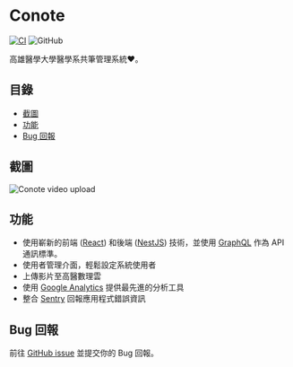 # Conote

[![CI](https://github.com/KMU-Dev/conote/actions/workflows/ci.yaml/badge.svg)](https://github.com/KMU-Dev/conote/actions/workflows/ci.yaml)
![GitHub](https://img.shields.io/github/license/KMU-Dev/conote?color=blue&style=flat-square)

高雄醫學大學醫學系共筆管理系統❤️。

## 目錄

- [截圖](#截圖)
- [功能](#功能)
- [Bug 回報](#bug-回報)

## 截圖

![Conote video upload](https://i.imgur.com/QoJIAki.png)

## 功能

- 使用嶄新的前端 ([React](https://reactjs.org/)) 和後端 ([NestJS](https://nestjs.com/)) 技術，並使用 [GraphQL](https://graphql.org/) 作為 API 通訊標準。
- 使用者管理介面，輕鬆設定系統使用者
- 上傳影片至高醫數理雲
- 使用 [Google Analytics](https://marketingplatform.google.com/about/analytics/) 提供最先進的分析工具
- 整合 [Sentry](https://sentry.io/) 回報應用程式錯誤資訊

## Bug 回報

前往 [GitHub issue](https://github.com/KMU-Dev/conote/issues) 並提交你的 Bug 回報。